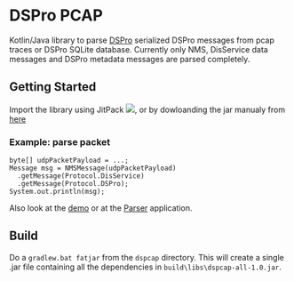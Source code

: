 # DSPro PCAP
Kotlin/Java library to parse [DSPro](https://github.com/ihmc/nomads/wiki/DSPro-Overview) serialized DSPro messages from pcap traces or DSPro SQLite database.
Currently only NMS, DisService data messages and DSPro metadata messages are parsed completely.

## Getting Started
Import the library using JitPack [![](https://jitpack.io/v/ihmc/dspcap.svg)](https://jitpack.io/#ihmc/dspcap), or by dowloanding the jar manualy from [here](https://sharebox.ihmc.us/s/XSbW6MZ7UEZMy3i)

### Example: parse packet
```
byte[] udpPacketPayload = ...;
Message msg = NMSMessage(udpPacketPayload)
  .getMessage(Protocol.DisService)
  .getMessage(Protocol.DSPro);
System.out.println(msg);
```
Also look at the [demo](src/main/java/us/ihmc/aci/dspro/pcap/demo/JavaLibraryDemo.java) or at the [Parser](src/main/kotlin/us/ihmc/aci/dspro/pcap/Parser.kt) application.

## Build
Do a `gradlew.bat fatjar` from the `dspcap` directory.  This will create a single .jar file containing
all the dependencies in `build\libs\dspcap-all-1.0.jar`.
